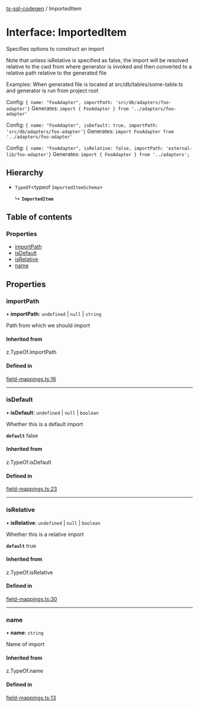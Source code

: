 [ts-sql-codegen](../README.md) / ImportedItem

# Interface: ImportedItem

Specifies options to construct an import

Note that unless isRelative is specified as false, the import will be
resolved relative to the cwd from where generator is invoked and
then converted to a relative path relative to the generated file

Examples:
   When generated file is located at src/db/tables/some-table.ts and generator
   is run from project root

   Config: `{ name: "FooAdapter", importPath: 'src/db/adapters/foo-adapter'}`
   Generates:  `import { FooAdapter } from '../adapters/foo-adapter'`

   Config: `{ name: "FooAdapter", isDefault: true, importPath: 'src/db/adapters/foo-adapter'}`
   Generates: `import FooAdapter from '../adapters/foo-adapter'`

   Config: `{ name: "FooAdapter", isRelative: false, importPath: 'external-lib/foo-adapter'}`
   Generates: `import { FooAdapter } from '../adapters';`

## Hierarchy

- `TypeOf`<typeof `ImportedItemSchema`\>

  ↳ **`ImportedItem`**

## Table of contents

### Properties

- [importPath](ImportedItem.md#importpath)
- [isDefault](ImportedItem.md#isdefault)
- [isRelative](ImportedItem.md#isrelative)
- [name](ImportedItem.md#name)

## Properties

### importPath

• **importPath**: `undefined` \| ``null`` \| `string`

Path from which we should import

#### Inherited from

z.TypeOf.importPath

#### Defined in

[field-mappings.ts:16](https://github.com/lorefnon/ts-sql-codegen/blob/7570018/src/field-mappings.ts#L16)

___

### isDefault

• **isDefault**: `undefined` \| ``null`` \| `boolean`

Whether this is a default import

**`default`** false

#### Inherited from

z.TypeOf.isDefault

#### Defined in

[field-mappings.ts:23](https://github.com/lorefnon/ts-sql-codegen/blob/7570018/src/field-mappings.ts#L23)

___

### isRelative

• **isRelative**: `undefined` \| ``null`` \| `boolean`

Whether this is a relative import

**`default`** true

#### Inherited from

z.TypeOf.isRelative

#### Defined in

[field-mappings.ts:30](https://github.com/lorefnon/ts-sql-codegen/blob/7570018/src/field-mappings.ts#L30)

___

### name

• **name**: `string`

Name of import

#### Inherited from

z.TypeOf.name

#### Defined in

[field-mappings.ts:13](https://github.com/lorefnon/ts-sql-codegen/blob/7570018/src/field-mappings.ts#L13)
